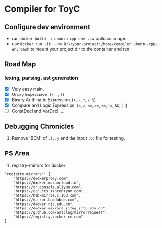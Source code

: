 ﻿# Compiler for ToyC

## Configure dev environment
- run `docker build -t ubuntu-cpp-env .` to build an image.
- use `docker run -it --rm D:\\your-project:/home/compiler ubuntu-cpp-env bash` to mount your project dir to the container and run.

## Road Map
### lexing, parsing, ast generation
- [x] Very easy main.
- [x] Unary Expression. (`+`, `-`, `!`)
- [x] Binary Arithmatic Expression. (`+`, `-`, `*`, `/`, `%`)
- [x] Compare and Logic Expression. (`<`, `>`, `<=`, `>=`, `==`, `!=`, `&&`, `||`)
- [ ] ConstDecl and VarDecl.
...

## Debugging Chronicles
1. Remove 'BOM' of `.l`, `.y` and the input `.tc` file for testing.

## PS Area
1. registry-mirrors for docker:
```
"registry-mirrors": [
    "https://dockerproxy.com",
    "https://docker.m.daocloud.io",
    "https://cr.console.aliyun.com",
    "https://ccr.ccs.tencentyun.com",
    "https://hub-mirror.c.163.com",
    "https://mirror.baidubce.com",
    "https://docker.nju.edu.cn",
    "https://docker.mirrors.sjtug.sjtu.edu.cn",
    "https://github.com/ustclug/mirrorrequest",
    "https://registry.docker-cn.com"
]
```